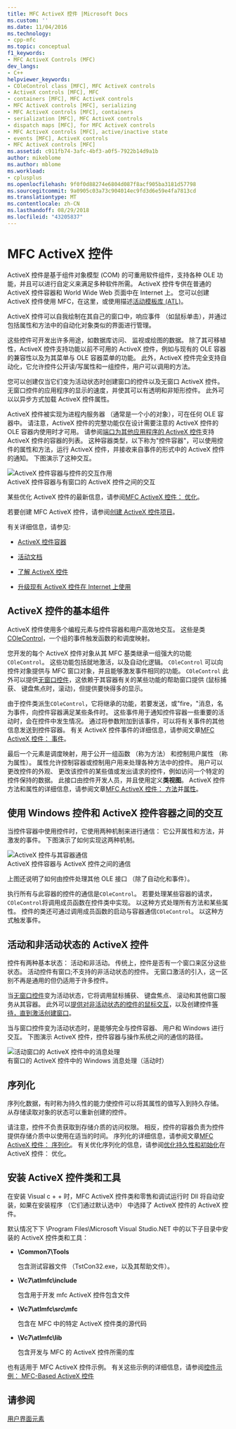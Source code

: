 ```yaml
---
title: MFC ActiveX 控件 |Microsoft Docs
ms.custom: ''
ms.date: 11/04/2016
ms.technology:
- cpp-mfc
ms.topic: conceptual
f1_keywords:
- MFC ActiveX Controls (MFC)
dev_langs:
- C++
helpviewer_keywords:
- COleControl class [MFC], MFC ActiveX controls
- ActiveX controls [MFC], MFC
- containers [MFC], MFC ActiveX controls
- MFC ActiveX controls [MFC], serializing
- MFC ActiveX controls [MFC], containers
- serialization [MFC], MFC ActiveX controls
- dispatch maps [MFC], for MFC ActiveX controls
- MFC ActiveX controls [MFC], active/inactive state
- events [MFC], ActiveX controls
- MFC ActiveX controls [MFC]
ms.assetid: c911fb74-3afc-4bf3-a0f5-7922b14d9a1b
author: mikeblome
ms.author: mblome
ms.workload:
- cplusplus
ms.openlocfilehash: 9f0f0d88274e6804d087f8acf905ba3181d57798
ms.sourcegitcommit: 9a0905c03a73c904014ec9fd3d6e59e4fa7813cd
ms.translationtype: MT
ms.contentlocale: zh-CN
ms.lasthandoff: 08/29/2018
ms.locfileid: "43205837"
---
```

# <a name="mfc-activex-controls"></a>MFC ActiveX 控件
ActiveX 控件是基于组件对象模型 (COM) 的可重用软件组件，支持各种 OLE 功能，并且可以进行自定义来满足多种软件所需。 ActiveX 控件专供在普通的 ActiveX 控件容器和 World Wide Web 页面中在 Internet 上。 您可以创建 ActiveX 控件使用 MFC，在这里，或使用描述[活动模板库 (ATL)](../atl/active-template-library-atl-concepts.md)。  
  
 ActiveX 控件可以自我绘制在其自己的窗口中，响应事件 （如鼠标单击），并通过包括属性和方法中的自动化对象类似的界面进行管理。  
  
 这些控件可开发出许多用途，如数据库访问、 监视或绘图的数据。 除了其可移植性，ActiveX 控件支持功能以前不可用的 ActiveX 控件，例如与现有的 OLE 容器的兼容性以及为其菜单与 OLE 容器菜单的功能。 此外，ActiveX 控件完全支持自动化，它允许控件公开读/写属性和一组控件，用户可以调用的方法。  
  
 您可以创建仅当它们变为活动状态时创建窗口的控件以及无窗口 ActiveX 控件。 无窗口控件的应用程序的显示的速度，并使其可以有透明和非矩形控件。 此外可以以异步方式加载 ActiveX 控件属性。  
  
 ActiveX 控件被实现为进程内服务器 （通常是一个小的对象），可在任何 OLE 容器中。 请注意，ActiveX 控件的完整功能仅在设计需要注意的 ActiveX 控件的 OLE 容器内使用时才可用。 请参阅[端口为其他应用程序的 ActiveX 控件](../mfc/containers-for-activex-controls.md)支持 ActiveX 控件的容器的列表。 这种容器类型，以下称为"控件容器"，可以使用控件的属性和方法，运行 ActiveX 控件，并接收来自事件的形式中的 ActiveX 控件的通知。 下图演示了这种交互。  
  
 ![ActiveX 控件容器与控件的交互作用](../mfc/media/vc37221.gif "vc37221")  
ActiveX 控件容器与有窗口的 ActiveX 控件之间的交互  
  
 某些优化 ActiveX 控件的最新信息，请参阅[MFC ActiveX 控件： 优化](../mfc/mfc-activex-controls-optimization.md)。  
  
 若要创建 MFC ActiveX 控件，请参阅[创建 ActiveX 控件项目](../mfc/reference/mfc-activex-control-wizard.md)。  
  
 有关详细信息，请参见:  
  
-   [ActiveX 控件容器](../mfc/activex-control-containers.md)  
  
-   [活动文档](../mfc/active-documents.md)  
  
-   [了解 ActiveX 控件](/windows/desktop/com/activex-controls)  
  
-   [升级现有 ActiveX 控件在 Internet 上使用](../mfc/upgrading-an-existing-activex-control.md)  
  
##  <a name="_core_basic_components_of_an_activex_control"></a> ActiveX 控件的基本组件  
 ActiveX 控件使用多个编程元素与控件容器和用户高效地交互。 这些是类[COleControl](../mfc/reference/colecontrol-class.md)，一个组的事件触发函数的和调度映射。  
  
 您开发的每个 ActiveX 控件对象从其 MFC 基类继承一组强大的功能`COleControl`。 这些功能包括就地激活，以及自动化逻辑。 `COleControl` 可以向控件对象提供与 MFC 窗口对象，并且能够激发事件相同的功能。 `COleControl` 此外可以提供[无窗口控件](../mfc/providing-windowless-activation.md)，这依赖于其容器有关的某些功能的帮助窗口提供 (鼠标捕获、 键盘焦点时，滚动)，但提供要快得多的显示。  
  
 由于控件类派生`COleControl`，它将继承的功能，若要发送，或"fire，"消息，名为事件，向控件容器满足某些条件时。 这些事件用于通知控件容器一些重要的活动时，会在控件中发生情况。 通过将参数附加到该事件，可以将有关事件的其他信息发送到控件容器。 有关 ActiveX 控件事件的详细信息，请参阅文章[MFC ActiveX 控件： 事件](../mfc/mfc-activex-controls-events.md)。  
  
 最后一个元素是调度映射，用于公开一组函数 （称为方法） 和控制用户属性 （称为属性）。 属性允许控制容器或控制用户用来处理各种方法中的控件。 用户可以更改控件的外观、 更改该控件的某些值或发出请求的控件，例如访问一个特定的控件保持的数据。 此接口由控件开发人员，并且使用定义**类视图**。 ActiveX 控件方法和属性的详细信息，请参阅文章[MFC ActiveX 控件： 方法](../mfc/mfc-activex-controls-methods.md)并[属性](../mfc/mfc-activex-controls-properties.md)。  
  
##  <a name="_core_interaction_between_controls_with_windows_and_activex_control_containers"></a> 使用 Windows 控件和 ActiveX 控件容器之间的交互  
 当控件容器中使用控件时，它使用两种机制来进行通信： 它公开属性和方法，并激发的事件。 下图演示了如何实现这两种机制。  
  
 ![ActiveX 控件与其容器通信](../mfc/media/vc37222.gif "vc37222")  
ActiveX 控件容器与 ActiveX 控件之间的通信  
  
 上图还说明了如何由控件处理其他 OLE 接口 （除了自动化和事件）。  
  
 执行所有与此容器的控件的通信是`COleControl`。 若要处理某些容器的请求，`COleControl`将调用成员函数在控件类中实现。 以这种方式处理所有方法和某些属性。 控件的类还可通过调用成员函数的启动与容器通信`COleControl`。 以这种方式触发事件。  
  
##  <a name="_core_active_and_inactive_states_of_an_activex_control"></a> 活动和非活动状态的 ActiveX 控件  
 控件有两种基本状态： 活动和非活动。 传统上，控件是否有一个窗口来区分这些状态。 活动控件有窗口;不支持的非活动状态的控件。 无窗口激活的引入，这一区别不再是通用的但仍适用于许多控件。  
  
 当[无窗口控件](../mfc/providing-windowless-activation.md)变为活动状态，它将调用鼠标捕获、 键盘焦点、 滚动和其他窗口服务从其容器。 此外可以[提供对非活动状态的控件的鼠标交互](../mfc/providing-mouse-interaction-while-inactive.md)，以及创建控件[等待，直到激活创建窗口](../mfc/turning-off-the-activate-when-visible-option.md)。  
  
 当与窗口控件变为活动状态时，是能够完全与控件容器、 用户和 Windows 进行交互。 下图演示 ActiveX 控件，控件容器与操作系统之间的通信的路径。  
  
 ![活动窗口的 ActiveX 控件中的消息处理](../mfc/media/vc37223.gif "vc37223")  
有窗口的 ActiveX 控件中的 Windows 消息处理（活动时）  
  
##  <a name="_core_serializing_activex_elements"></a> 序列化  
 序列化数据，有时称为持久性的能力使控件可以将其属性的值写入到持久存储。 从存储读取对象的状态可以重新创建的控件。  
  
 请注意，控件不负责获取到存储介质的访问权限。 相反，控件的容器负责为控件提供存储介质中以使用在适当的时间。 序列化的详细信息，请参阅文章[MFC ActiveX 控件： 序列化](../mfc/mfc-activex-controls-serializing.md)。 有关优化序列化的信息，请参阅[优化持久性和初始化](../mfc/optimizing-persistence-and-initialization.md)在 ActiveX 控件： 优化。  
  
##  <a name="_core_installing_activex_control_classes_and_tools"></a> 安装 ActiveX 控件类和工具  
 在安装 Visual c + + 时，MFC ActiveX 控件类和零售和调试运行时 Dll 将自动安装，如果在安装程序 （它们通过默认选中） 中选择了 ActiveX 控件的 ActiveX 控件。  
  
 默认情况下下 \Program Files\Microsoft Visual Studio.NET 中的以下子目录中安装的 ActiveX 控件类和工具：  
  
-   **\Common7\Tools**  
  
     包含测试容器文件 （TstCon32.exe，以及其帮助文件）。  
  
-   **\Vc7\atlmfc\include**  
  
     包含用于开发 mfc ActiveX 控件包含文件  
  
-   **\Vc7\atlmfc\src\mfc**  
  
     包含在 MFC 中的特定 ActiveX 控件类的源代码  
  
-   **\Vc7\atlmfc\lib**  
  
     包含开发与 MFC 的 ActiveX 控件所需的库  
  
 也有适用于 MFC ActiveX 控件示例。 有关这些示例的详细信息，请参阅[控件示例： MFC-Based ActiveX 控件](../visual-cpp-samples.md)  
  
## <a name="see-also"></a>请参阅  
 [用户界面元素](../mfc/user-interface-elements-mfc.md)

